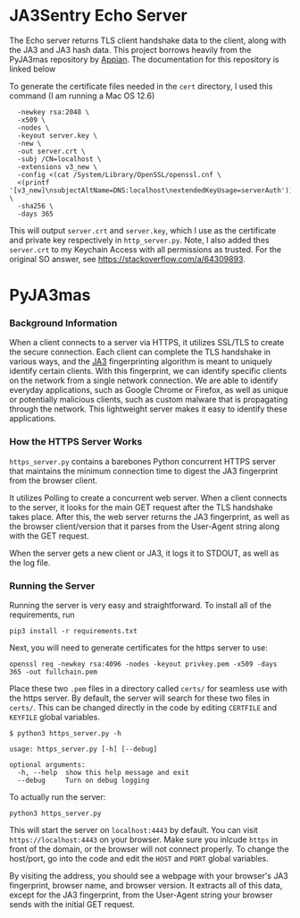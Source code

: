 # JA3Sentry Echo Server

The Echo server returns TLS client handshake data to the client, along with the JA3 and JA3 hash data. This project borrows heavily from the PyJA3mas repository by [Appian](https://github.com/appian/pyja3mas). The documentation for this repository is linked below

To generate the certificate files needed in the `cert` directory, I used this command (I am running a Mac OS 12.6)

```openssl req \
  -newkey rsa:2048 \
  -x509 \
  -nodes \
  -keyout server.key \
  -new \
  -out server.crt \
  -subj /CN=localhost \
  -extensions v3_new \
  -config <(cat /System/Library/OpenSSL/openssl.cnf \
  <(printf '[v3_new]\nsubjectAltName=DNS:localhost\nextendedKeyUsage=serverAuth')) \
  -sha256 \
  -days 365
```

This will output `server.crt` and `server.key`, which I use as the certificate and private key respectively in `http_server.py`. Note, I also added thes `server.crt` to my Keychain Access with all permissions as trusted. For the original SO answer, see https://stackoverflow.com/a/64309893.

# PyJA3mas

### Background Information

When a client connects to a server via HTTPS, it utilizes SSL/TLS to create the secure connection. Each client can complete the TLS handshake in various ways, and the [JA3](https://github.com/salesforce/ja3) fingerprinting algorithm is meant to uniquely identify certain clients. With this fingerprint, we can identify specific clients on the network from a single network connection. We are able to identify everyday applications, such as Google Chrome or Firefox, as well as unique or potentially malicious clients, such as custom malware that is propagating through the network. This lightweight server makes it easy to identify these applications.

### How the HTTPS Server Works

`https_server.py` contains a barebones Python concurrent HTTPS server that maintains the minimum connection time to digest the JA3 fingerprint from the browser client.

It utilizes Polling to create a concurrent web server. When a client connects to the server, it looks for the main GET request after the TLS handshake takes place. After this, the web server returns the JA3 fingerprint, as well as the browser client/version that it parses from the User-Agent string along with the GET request.

When the server gets a new client or JA3, it logs it to STDOUT, as well as the log file.

### Running the Server

Running the server is very easy and straightforward. To install all of the requirements, run

```
pip3 install -r requirements.txt
```

Next, you will need to generate certificates for the https server to use:

```
openssl req -newkey rsa:4096 -nodes -keyout privkey.pem -x509 -days 365 -out fullchain.pem
```

Place these two `.pem` files in a directory called `certs/` for seamless use with the https server. By default, the server will search for these two files in `certs/`. This can be changed directly in the code by editing `CERTFILE` and `KEYFILE` global variables.

```
$ python3 https_server.py -h

usage: https_server.py [-h] [--debug]

optional arguments:
  -h, --help  show this help message and exit
  --debug     Turn on debug logging
```

To actually run the server:

```
python3 https_server.py
```

This will start the server on `localhost:4443` by default. You can visit `https://localhost:4443` on your browser. Make sure you inlcude `https` in front of the domain, or the browser will not connect properly. To change the host/port, go into the code and edit the `HOST` and `PORT` global variables.

By visiting the address, you should see a webpage with your browser's JA3 fingerprint, browser name, and browser version. It extracts all of this data, except for the JA3 fingerprint, from the User-Agent string your browser sends with the initial GET request.
